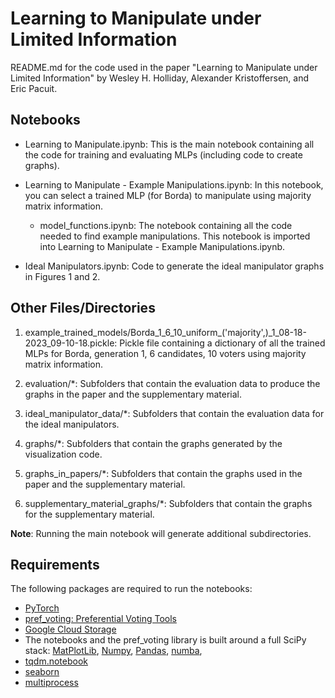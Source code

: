 # Learning to Manipulate under Limited Information

README.md for the code used in the paper "Learning to Manipulate under Limited Information" by Wesley H. Holliday, Alexander Kristoffersen, and Eric Pacuit.

## Notebooks

* Learning to Manipulate.ipynb: This is the main notebook containing all the code for training and evaluating MLPs (including code to create graphs).

* Learning to Manipulate - Example Manipulations.ipynb: In this notebook, you can select a trained MLP (for Borda) to manipulate using majority matrix information. 
    * model_functions.ipynb: The notebook containing all the code needed to find example manipulations. This notebook is imported into Learning to Manipulate - Example Manipulations.ipynb.

* Ideal Manipulators.ipynb: Code to generate the ideal manipulator graphs in Figures 1 and 2.

## Other Files/Directories

1. example_trained_models/Borda_1_6_10_uniform_('majority',)_1_08-18-2023_09-10-18.pickle:  Pickle file containing a dictionary of all the trained MLPs for Borda, generation 1, 6 candidates, 10 voters using majority matrix information. 

2. evaluation/*: Subfolders that contain the evaluation data to produce the graphs in the paper and the supplementary material. 

3. ideal_manipulator_data/*: Subfolders that contain the evaluation data for the ideal manipulators.

4. graphs/*: Subfolders that contain the graphs generated by the visualization code.

5. graphs_in_papers/*: Subfolders that contain the graphs used in the paper and the supplementary material.

6. supplementary_material_graphs/*: Subfolders that contain the graphs for the supplementary material.

**Note**: Running the main notebook will generate additional subdirectories.

## Requirements

The following packages are required to run the notebooks:

- [PyTorch](https://pytorch.org/)
- [pref_voting: Preferential Voting Tools](https://pref-voting.readthedocs.io/en/latest/)
- [Google Cloud Storage](https://cloud.google.com/python/docs/reference/storage/latest)
- The notebooks and the pref_voting library is built around a full SciPy stack: [MatPlotLib](https://matplotlib.org/), [Numpy](https://numpy.org/), [Pandas](https://pandas.pydata.org/), [numba](http://numba.pydata.org/), 
- [tqdm.notebook](https://github.com/tqdm/tqdm)
- [seaborn](https://seaborn.pydata.org/)  
- [multiprocess](https://pypi.org/project/multiprocess/) 

